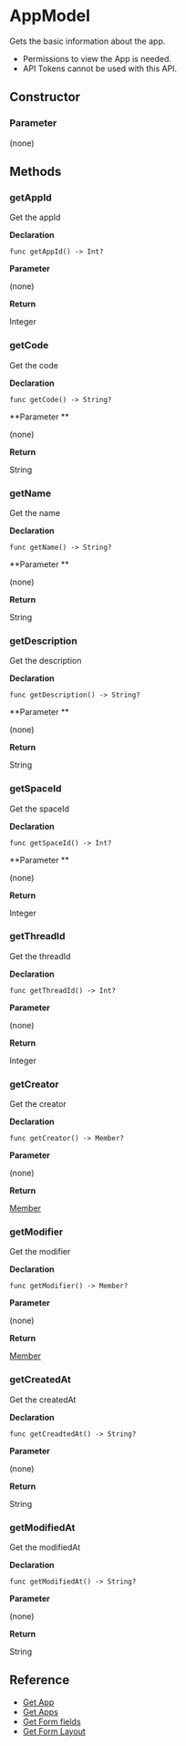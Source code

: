 # AppModel

Gets the basic information about the app.

- Permissions to view the App is needed.
- API Tokens cannot be used with this API.

## Constructor

### **Parameter**

(none)

## Methods

### getAppId

Get the appId

**Declaration**

```
func getAppId() -> Int?
```

**Parameter**

(none)

**Return**

Integer

### getCode

Get the code

**Declaration**

```
func getCode() -> String?
```

**Parameter **

(none)

**Return**

String

### getName

Get the name

**Declaration**

```
func getName() -> String?
```

**Parameter **

(none)

**Return**

String

### getDescription

Get the description

**Declaration**

```
func getDescription() -> String?
```

**Parameter **

(none)

**Return**

String

### getSpaceId

Get the spaceId

**Declaration**

```
func getSpaceId() -> Int?
```

**Parameter **

(none)

**Return**

Integer

### getThreadId

Get the threadId

**Declaration**

```
func getThreadId() -> Int?
```

**Parameter**

(none)

**Return**

Integer

### getCreator

Get the creator

**Declaration**

```
func getCreator() -> Member?
```

**Parameter**

(none)

**Return**

[Member](../member)

### getModifier

Get the modifier

**Declaration**

```
func getModifier() -> Member?
```

**Parameter**

(none)

**Return**

[Member](../member)

### getCreatedAt

Get the createdAt

**Declaration**

```
func getCreadtedAt() -> String?
```

**Parameter**

(none)

**Return**

String

### getModifiedAt

Get the modifiedAt

**Declaration**

```
func getModifiedAt() -> String?
```

**Parameter**

(none)

**Return**

String

## Reference

- [Get App](https://developer.kintone.io/hc/en-us/articles/212494888)
- [Get Apps](https://developer.kintone.io/hc/en-us/articles/115005336727)
- [Get Form fields](https://developer.kintone.io/hc/en-us/articles/115005509288)
- [Get Form Layout](https://developer.kintone.io/hc/en-us/articles/115005509068)